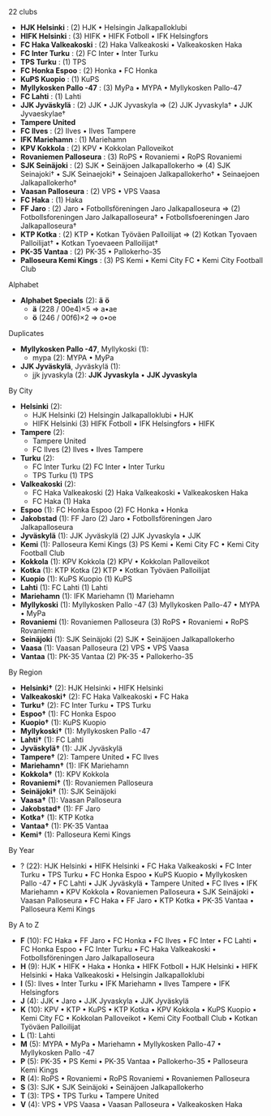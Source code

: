 22 clubs

- **HJK Helsinki** : (2) HJK • Helsingin Jalkapalloklubi
- **HIFK Helsinki** : (3) HIFK • HIFK Fotboll • IFK Helsingfors
- **FC Haka Valkeakoski** : (2) Haka Valkeakoski • Valkeakosken Haka
- **FC Inter Turku** : (2) FC Inter • Inter Turku
- **TPS Turku** : (1) TPS
- **FC Honka Espoo** : (2) Honka • FC Honka
- **KuPS Kuopio** : (1) KuPS
- **Myllykosken Pallo -47** : (3) MyPa • MYPA • Myllykosken Pallo-47
- **FC Lahti** : (1) Lahti
- **JJK Jyväskylä** : (2) JJK • JJK Jyvaskyla => (2) JJK Jyvaskyla† • JJK Jyvaeskylae†
- **Tampere United**
- **FC Ilves** : (2) Ilves • Ilves Tampere
- **IFK Mariehamn** : (1) Mariehamn
- **KPV Kokkola** : (2) KPV • Kokkolan Palloveikot
- **Rovaniemen Palloseura** : (3) RoPS • Rovaniemi • RoPS Rovaniemi
- **SJK Seinäjoki** : (2) SJK • Seinäjoen Jalkapallokerho => (4) SJK Seinajoki† • SJK Seinaejoki† • Seinajoen Jalkapallokerho† • Seinaejoen Jalkapallokerho†
- **Vaasan Palloseura** : (2) VPS • VPS Vaasa
- **FC Haka** : (1) Haka
- **FF Jaro** : (2) Jaro • Fotbollsföreningen Jaro Jalkapalloseura => (2) Fotbollsforeningen Jaro Jalkapalloseura† • Fotbollsfoereningen Jaro Jalkapalloseura†
- **KTP Kotka** : (2) KTP • Kotkan Työväen Palloilijat => (2) Kotkan Tyovaen Palloilijat† • Kotkan Tyoevaeen Palloilijat†
- **PK-35 Vantaa** : (2) PK-35 • Pallokerho-35
- **Palloseura Kemi Kings** : (3) PS Kemi • Kemi City FC • Kemi City Football Club




Alphabet

- **Alphabet Specials** (2):  **ä**  **ö** 
  - **ä** (228 / 00e4)×5 => a•ae
  - **ö** (246 / 00f6)×2 => o•oe




Duplicates

- **Myllykosken Pallo -47**, Myllykoski (1):
  - mypa (2): MYPA • MyPa
- **JJK Jyväskylä**, Jyväskylä (1):
  - jjk jyvaskyla (2): **JJK Jyvaskyla** • **JJK Jyvaskyla**




By City

- **Helsinki** (2): 
  - HJK Helsinki  (2) Helsingin Jalkapalloklubi • HJK
  - HIFK Helsinki  (3) HIFK Fotboll • IFK Helsingfors • HIFK
- **Tampere** (2): 
  - Tampere United 
  - FC Ilves  (2) Ilves • Ilves Tampere
- **Turku** (2): 
  - FC Inter Turku  (2) FC Inter • Inter Turku
  - TPS Turku  (1) TPS
- **Valkeakoski** (2): 
  - FC Haka Valkeakoski  (2) Haka Valkeakoski • Valkeakosken Haka
  - FC Haka  (1) Haka
- **Espoo** (1): FC Honka Espoo  (2) FC Honka • Honka
- **Jakobstad** (1): FF Jaro  (2) Jaro • Fotbollsföreningen Jaro Jalkapalloseura
- **Jyväskylä** (1): JJK Jyväskylä  (2) JJK Jyvaskyla • JJK
- **Kemi** (1): Palloseura Kemi Kings  (3) PS Kemi • Kemi City FC • Kemi City Football Club
- **Kokkola** (1): KPV Kokkola  (2) KPV • Kokkolan Palloveikot
- **Kotka** (1): KTP Kotka  (2) KTP • Kotkan Työväen Palloilijat
- **Kuopio** (1): KuPS Kuopio  (1) KuPS
- **Lahti** (1): FC Lahti  (1) Lahti
- **Mariehamn** (1): IFK Mariehamn  (1) Mariehamn
- **Myllykoski** (1): Myllykosken Pallo -47  (3) Myllykosken Pallo-47 • MYPA • MyPa
- **Rovaniemi** (1): Rovaniemen Palloseura  (3) RoPS • Rovaniemi • RoPS Rovaniemi
- **Seinäjoki** (1): SJK Seinäjoki  (2) SJK • Seinäjoen Jalkapallokerho
- **Vaasa** (1): Vaasan Palloseura  (2) VPS • VPS Vaasa
- **Vantaa** (1): PK-35 Vantaa  (2) PK-35 • Pallokerho-35




By Region

- **Helsinki†** (2):   HJK Helsinki • HIFK Helsinki
- **Valkeakoski†** (2):   FC Haka Valkeakoski • FC Haka
- **Turku†** (2):   FC Inter Turku • TPS Turku
- **Espoo†** (1):   FC Honka Espoo
- **Kuopio†** (1):   KuPS Kuopio
- **Myllykoski†** (1):   Myllykosken Pallo -47
- **Lahti†** (1):   FC Lahti
- **Jyväskylä†** (1):   JJK Jyväskylä
- **Tampere†** (2):   Tampere United • FC Ilves
- **Mariehamn†** (1):   IFK Mariehamn
- **Kokkola†** (1):   KPV Kokkola
- **Rovaniemi†** (1):   Rovaniemen Palloseura
- **Seinäjoki†** (1):   SJK Seinäjoki
- **Vaasa†** (1):   Vaasan Palloseura
- **Jakobstad†** (1):   FF Jaro
- **Kotka†** (1):   KTP Kotka
- **Vantaa†** (1):   PK-35 Vantaa
- **Kemi†** (1):   Palloseura Kemi Kings




By Year

- ? (22):   HJK Helsinki • HIFK Helsinki • FC Haka Valkeakoski • FC Inter Turku • TPS Turku • FC Honka Espoo • KuPS Kuopio • Myllykosken Pallo -47 • FC Lahti • JJK Jyväskylä • Tampere United • FC Ilves • IFK Mariehamn • KPV Kokkola • Rovaniemen Palloseura • SJK Seinäjoki • Vaasan Palloseura • FC Haka • FF Jaro • KTP Kotka • PK-35 Vantaa • Palloseura Kemi Kings






By A to Z

- **F** (10): FC Haka • FF Jaro • FC Honka • FC Ilves • FC Inter • FC Lahti • FC Honka Espoo • FC Inter Turku • FC Haka Valkeakoski • Fotbollsföreningen Jaro Jalkapalloseura
- **H** (9): HJK • HIFK • Haka • Honka • HIFK Fotboll • HJK Helsinki • HIFK Helsinki • Haka Valkeakoski • Helsingin Jalkapalloklubi
- **I** (5): Ilves • Inter Turku • IFK Mariehamn • Ilves Tampere • IFK Helsingfors
- **J** (4): JJK • Jaro • JJK Jyvaskyla • JJK Jyväskylä
- **K** (10): KPV • KTP • KuPS • KTP Kotka • KPV Kokkola • KuPS Kuopio • Kemi City FC • Kokkolan Palloveikot • Kemi City Football Club • Kotkan Työväen Palloilijat
- **L** (1): Lahti
- **M** (5): MYPA • MyPa • Mariehamn • Myllykosken Pallo-47 • Myllykosken Pallo -47
- **P** (5): PK-35 • PS Kemi • PK-35 Vantaa • Pallokerho-35 • Palloseura Kemi Kings
- **R** (4): RoPS • Rovaniemi • RoPS Rovaniemi • Rovaniemen Palloseura
- **S** (3): SJK • SJK Seinäjoki • Seinäjoen Jalkapallokerho
- **T** (3): TPS • TPS Turku • Tampere United
- **V** (4): VPS • VPS Vaasa • Vaasan Palloseura • Valkeakosken Haka




